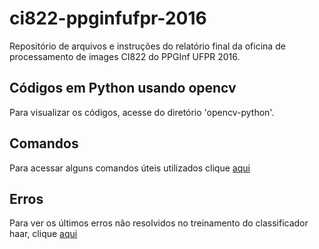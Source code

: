 # ci822-ppginfufpr-2016
Repositório de arquivos e instruções do relatório final da oficina de processamento de images CI822 do PPGInf UFPR 2016.

## Códigos em Python usando opencv

Para visualizar os códigos, acesse do diretório 'opencv-python'.

## Comandos

Para acessar alguns comandos úteis utilizados clique [aqui](COMMANDS.md)

## Erros

Para ver os últimos erros não resolvidos no treinamento do classificador haar, clique [aqui](ERRORS.md)
